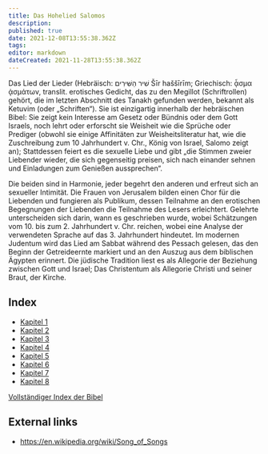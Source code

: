```yaml
---
title: Das Hohelied Salomos
description: 
published: true
date: 2021-12-08T13:55:38.362Z
tags: 
editor: markdown
dateCreated: 2021-11-28T13:55:38.362Z
---
```


Das Lied der Lieder (Hebräisch: שִׁיר הַשִּׁירִים Šīr haššīrīm; Griechisch: ᾆσμα ᾀσμάτων, translit. erotisches Gedicht, das zu den Megillot (Schriftrollen) gehört, die im letzten Abschnitt des Tanakh gefunden werden, bekannt als Ketuvim (oder „Schriften“). Sie ist einzigartig innerhalb der hebräischen Bibel: Sie zeigt kein Interesse am Gesetz oder Bündnis oder dem Gott Israels, noch lehrt oder erforscht sie Weisheit wie die Sprüche oder Prediger (obwohl sie einige Affinitäten zur Weisheitsliteratur hat, wie die Zuschreibung zum 10 Jahrhundert v. Chr., König von Israel, Salomo zeigt an); Stattdessen feiert es die sexuelle Liebe und gibt „die Stimmen zweier Liebender wieder, die sich gegenseitig preisen, sich nach einander sehnen und Einladungen zum Genießen aussprechen“.

Die beiden sind in Harmonie, jeder begehrt den anderen und erfreut sich an sexueller Intimität. Die Frauen von Jerusalem bilden einen Chor für die Liebenden und fungieren als Publikum, dessen Teilnahme an den erotischen Begegnungen der Liebenden die Teilnahme des Lesers erleichtert. Gelehrte unterscheiden sich darin, wann es geschrieben wurde, wobei Schätzungen vom 10. bis zum 2. Jahrhundert v. Chr. reichen, wobei eine Analyse der verwendeten Sprache auf das 3. Jahrhundert hindeutet. Im modernen Judentum wird das Lied am Sabbat während des Pessach gelesen, das den Beginn der Getreideernte markiert und an den Auszug aus dem biblischen Ägypten erinnert. Die jüdische Tradition liest es als Allegorie der Beziehung zwischen Gott und Israel; Das Christentum als Allegorie Christi und seiner Braut, der Kirche. 

## Index

- [Kapitel 1](/de/Bible/Song_of_Solomon/1)
- [Kapitel 2](/de/Bible/Song_of_Solomon/2)
- [Kapitel 3](/de/Bible/Song_of_Solomon/3)
- [Kapitel 4](/de/Bible/Song_of_Solomon/4)
- [Kapitel 5](/de/Bible/Song_of_Solomon/5)
- [Kapitel 6](/de/Bible/Song_of_Solomon/6)
- [Kapitel 7](/de/Bible/Song_of_Solomon/7)
- [Kapitel 8](/de/Bible/Song_of_Solomon/8)


[Vollständiger Index der Bibel](/de/index/bible)


## External links

- https://en.wikipedia.org/wiki/Song_of_Songs